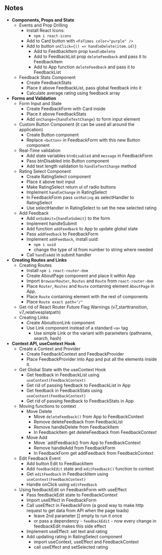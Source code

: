 ## Notes

- **Components, Props and State**
  - Events and Prop Drilling
    - Install React Icons:
      - `npm i react-icons`
    - Add to Card button with `<FaTimes color="purple" />`
    - Add to button `onClick={() => handleDelete(item.id)}`
      - Add to FeedbackItem prop `handleDelete`
      - Add to FeedbackList prop `deleteFeedback` and pass it to FeedbackItem
      - Add to App function `deleteFeedback` and pass it to FeedbackList
  - Feedback Stats Component
    - Create FeedbackStats
    - Place it above FeedbackList, pass global feedback into it
    - Calculate average rating using feedback array
- **Forms and Validation**
  - Form Input and State
    - Create FeedbackForm with Card inside
    - Place it above FeedbackStats
    - Add `onChange={handleTextChange}` to form input element
  - Custom Button Component (it can be used all around the application)
    - Create Button component
    - Replace `<button>` in FeedbackForm with this new Button component
  - Real-Time validation
    - Add state variables `btnDisabled` and `message` in FeedbackForm
    - Pass btnDisabled into Button component
    - Add text length validation to `handleTextChange` method
  - Rating Select Component
    - Create RatingSelect component
    - Place it above text input
    - Make RatingSelect return ul of radio buttons
    - Implement `handleChange` in RatingSelect
    - In FeedbackForm pass `setRating` as selectHandler to RatingSelect
    - Use selectHandler in RatingSelect to set the new selected rating
  - Add Feedback
    - Add `onSubmit={handleSubmit}` to the form
    - Implement handleSubmit
    - Add function `addFeedback` to App to update global state
    - Pass `addFeedback` to FeedbackForm
    - Implement `addFeedback`, install uuid:
      - `npm i uuid`
      - change the type of id from number to string where needed
    - Call `handleAdd` in submit handler
- **Creating Routes and Links**
  - Creating Routes
    - Install `npm i react-router-dom`
    - Create AboutPage component and place it within App
    - Import `BrowserRouter`, `Routes` and `Route` from `react-router-dom`
    - Place `Router`, `Routes` and `Route` containing element `AboutPage` in App.
    - Place `Route` containing element with the rest of components
    - Place `Route exact path="/"`
  - Get rid of React Router Future Flag Warnings (v7_starttransition, v7_relativesplatpath)
  - Creating Links
    - Create AboutIconLink component
    - Use Link component instead of a standard `<a>` tag
      - Use simple Link or the variant with parameters (pathname, search, hash)
- **Context API, useContext Hook**
  - Create a Context and Provider
    - Create FeedbackContext and FeedbackProvider
    - Place FeedbackProvider into App and put all the elements inside it.
  - Get Global State with the useContext Hook
    - Get feedback in FeedbackList using `useContext(FeedbackContext)`
    - Get rid of passing feedback to FeedbackList in App
    - Get feedback in FeedbackStats using `useContext(FeedbackContext)`
    - Get rid of passing feedback to FeedbackStats in App
  - Moving functions to context
    - Move Delete
      - Move `deleteFeedback()` from App to FeedbackContext
      - Remove deleteFeedback from FeedbackList
      - Remove handleDelete from FeedbackItem
      - In FeedbackItem get deleteFeedback from FeedbackContext
    - Move Add
      - Move `addFeedback() from App to FeedbackContext
      - Remove handleAdd from FeedbackForm
      - In FeedbackForm get addFeedback from FeedbackContext
  - Edit Feedback Event
    - Add button Edit to FeedbackItem
    - Add `feedbackEdit` state and `editFeedback()` function to context
    - Get `editFeedback` in FeedbackItem using `useContext(FeedbackContext)`
    - Handle onClick using `editFeedback`
  - Using feedbackEdit on FeedbackForm with useEffect
    - Pass feedbackEdit state to FeedbackContext
    - Import useEffect in FeedbackForm
    - Call useEffect in FeedbackForm (a good way to make http request to get data from API when the page loads)
      - leave 2nd parameter [] empty to run it once
      - or pass a dependency - `feedbackEdit` - now every change in feedbackEdit makes this side effect
    - Implement useEffect: set text and rating
    - Add updating rating in RatingSelect component
      - import useContext, useEffect and FeedbackContext
      - call useEffect and setSelected rating

